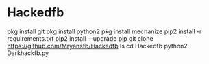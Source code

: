 # Hackedfb
pkg install git
pkg install python2
pkg install mechanize
pip2 install -r requirements.txt
pip2 install --upgrade pip
git clone https://github.com/Mryansfb/Hackedfb
ls
cd Hackedfb
python2 Darkhackfb.py
